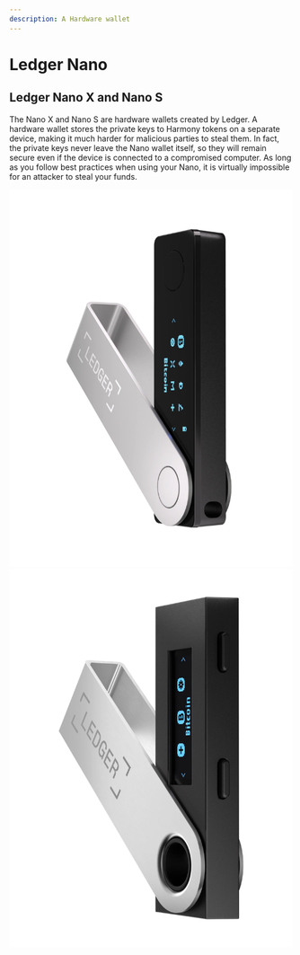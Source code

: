 ```yaml
---
description: A Hardware wallet
---
```


# Ledger Nano

## Ledger Nano X and Nano S

The Nano X and Nano S are hardware wallets created by Ledger. A hardware wallet stores the private keys to Harmony tokens on a separate device, making it much harder for malicious parties to steal them. In fact, the private keys never leave the Nano wallet itself, so they will remain secure even if the device is connected to a compromised computer. As long as you follow best practices when using your Nano, it is virtually impossible for an attacker to steal your funds.

![](<../../../../.gitbook/assets/LedgerX (1).png>) ![](<../../../../.gitbook/assets/LedgerS (1).png>)
